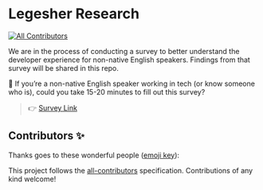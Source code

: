 # Legesher Research
<!-- ALL-CONTRIBUTORS-BADGE:START - Do not remove or modify this section -->
[![All Contributors](https://img.shields.io/badge/all_contributors-0-orange.svg?style=flat-square)](#contributors-)
<!-- ALL-CONTRIBUTORS-BADGE:END -->

We are in the process of conducting a survey to better understand the developer experience for non-native English speakers. Findings from that survey will be shared in this repo. 

:memo: If you’re a non-native English speaker working in tech (or know someone who is), could you take 15-20 minutes to fill out this survey?  
> :point_right: [Survey Link](https://forms.gle/kfcT6jD1th2csC9j7)
## Contributors ✨

Thanks goes to these wonderful people ([emoji key](https://allcontributors.org/docs/en/emoji-key)):

<!-- ALL-CONTRIBUTORS-LIST:START - Do not remove or modify this section -->
<!-- prettier-ignore-start -->
<!-- markdownlint-disable -->
<!-- markdownlint-restore -->
<!-- prettier-ignore-end -->
<!-- ALL-CONTRIBUTORS-LIST:END -->

This project follows the [all-contributors](https://github.com/all-contributors/all-contributors) specification. Contributions of any kind welcome!